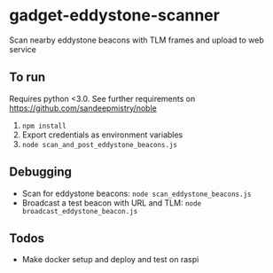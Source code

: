 # gadget-eddystone-scanner
Scan nearby eddystone beacons with TLM frames and upload to web service

## To run
Requires python <3.0. See further requirements on https://github.com/sandeepmistry/noble

1. `npm install`
1. Export credentials as environment variables
1. `node scan_and_post_eddystone_beacons.js`

## Debugging
* Scan for eddystone beacons: `node scan_eddystone_beacons.js`
* Broadcast a test beacon with URL and TLM: `node broadcast_eddystone_beacon.js`

## Todos
* Make docker setup and deploy and test on raspi
